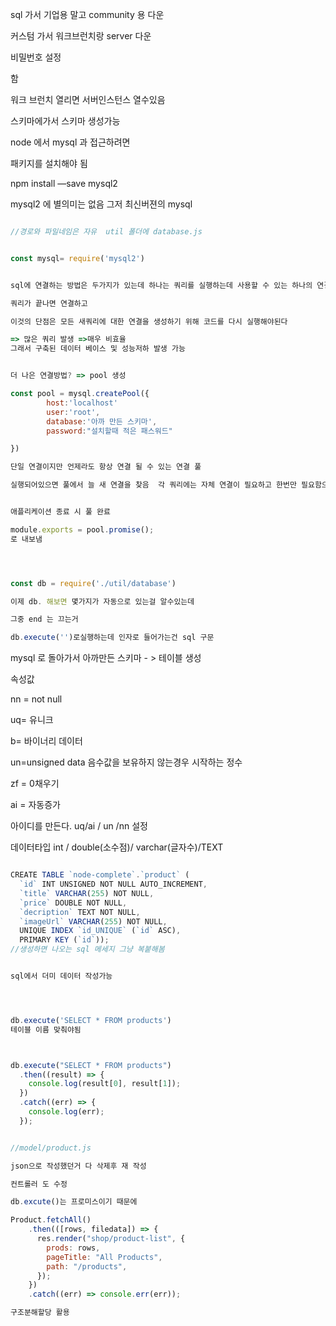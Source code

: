 sql 가서 기업용 말고 community 용 다운

커스텀 가서 워크브런치랑 server 다운

비밀번호 설정

함

워크 브런치 열리면 서버인스턴스 열수있음

스키마에가서 스키마 생성가능

node 에서 mysql 과 접근하려면

패키지를 설치해야 됨

npm install —save mysql2

mysql2 에 별의미는 없음 그저 최신버젼의 mysql

```js

//경로와 파일네임은 자유  util 폴더에 database.js


const mysql= require('mysql2')


sql에 연결하는 방법은 두가지가 있는데 하나는 쿼리를 실행하는데 사용할 수 있는 하나의 연결을 설정하고 항상 닫는것

쿼리가 끝나면 연결하고

이것의 단점은 모든 새쿼리에 대한 연결을 생성하기 위해 코드를 다시 실행해야된다

=> 많은 쿼리 발생 =>매우 비효율
그래서 구축된 데이터 베이스 및 성능저하 발생 가능


더 나은 연결방법? => pool 생성

const pool = mysql.createPool({
		host:'localhost'
		user:'root',
		database:'아까 만든 스키마',
		password:"설치할때 적은 패스워드"

})

단일 연결이지만 언제라도 항상 연결 될 수 있는 연결 풀

실행되어있으면 풀에서 늘 새 연결을 찾음  각 쿼리에는 자체 연결이 필요하고 한번만 필요함으로 동시실행가능


애플리케이션 종료 시 풀 완료

module.exports = pool.promise();
로 내보냄




const db = require('./util/database')

이제 db. 해보면 몇가지가 자동으로 있는걸 알수있는데

그중 end 는 끄는거

db.execute('')로실행하는데 인자로 들어가는건 sql 구문

```

mysql 로 돌아가서 아까만든 스키마 - > 테이블 생성

속성값

nn = not null

uq= 유니크

b= 바이너리 데이터

un=unsigned data 음수값을 보유하지 않는경우 시작하는 정수

zf = 0채우기

ai = 자동증가

아이디를 만든다. uq/ai / un /nn 설정

데이터타입 int / double(소수점)/ varchar(글자수)/TEXT

```js

CREATE TABLE `node-complete`.`product` (
  `id` INT UNSIGNED NOT NULL AUTO_INCREMENT,
  `title` VARCHAR(255) NOT NULL,
  `price` DOUBLE NOT NULL,
  `decription` TEXT NOT NULL,
  `imageUrl` VARCHAR(255) NOT NULL,
  UNIQUE INDEX `id_UNIQUE` (`id` ASC),
  PRIMARY KEY (`id`));
//생성하면 나오는 sql 메세지 그냥 복붙해봄


sql에서 더미 데이터 작성가능




db.execute('SELECT * FROM products')
테이블 이름 맞춰야됨



db.execute("SELECT * FROM products")
  .then((result) => {
    console.log(result[0], result[1]);
  })
  .catch((err) => {
    console.log(err);
  });


//model/product.js

json으로 작성했던거 다 삭제후 재 작성

컨트롤러 도 수정

db.excute()는 프로미스이기 때문에

Product.fetchAll()
    .then(([rows, filedata]) => {
      res.render("shop/product-list", {
        prods: rows,
        pageTitle: "All Products",
        path: "/products",
      });
    })
    .catch((err) => console.err(err));

구조분해할당 활용
```

